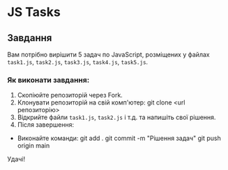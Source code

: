 # JS Tasks

## Завдання

Вам потрібно вирішити 5 задач по JavaScript, розміщених у файлах `task1.js`, `task2.js`, `task3.js`, `task4.js`, `task5.js`.

### Як виконати завдання:

1. Скопіюйте репозиторій через Fork.
2. Клонувати репозиторій на свій комп'ютер:
git clone <url репозиторію>
3. Відкрийте файли `task1.js`, `task2.js` і т.д. та напишіть свої рішення.
4. Після завершення:
- Виконайте команди:
git add . git commit -m "Рішення задач" git push origin main

Удачі!

